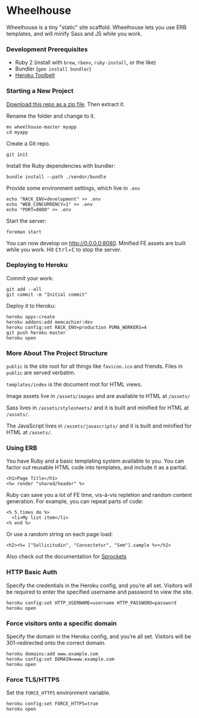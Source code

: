 # Wheelhouse

Wheelhouse is a tiny "static" site scaffold. Wheelhouse lets you use ERB templates, and will minify Sass and JS while you work.

### Development Prerequisites

- Ruby 2 (install with `brew`, `rbenv`, `ruby-install`, or the like)
- Bundler (`gem install bundler`)
- [Heroku Toolbelt](https://toolbelt.heroku.com)

### Starting a New Project

[Download this repo as a zip file][zip]. Then extract it.

[zip]: https://github.com/Threespot/wheelhouse/archive/master.zip

Rename the folder and change to it.

```shell
mv wheelhouse-master myapp
cd myapp
```

Create a Git repo.

```shell
git init
```

Install the Ruby dependencies with bundler:

```shell
bundle install --path ./vendor/bundle
```

Provide some environment settings, which live in `.env`

```
echo "RACK_ENV=development" >> .env
echo "WEB_CONCURRENCY=1" >> .env
echo "PORT=8080" >> .env
```

Start the server:

```shell
foreman start
```

You can now develop on <http://0.0.0.0:8080>. Minified FE assets are built while you work. Hit <kbd>Ctrl</kbd>+<kbd>C</kbd> to stop the server.

### Deploying to Heroku

Commit your work:

```shell
git add --all
git commit -m "Initial commit"
```

Deploy it to Heroku:

```shell
heroku apps:create
heroku addons:add memcachier:dev
heroku config:set RACK_ENV=production PUMA_WORKERS=4
git push heroku master
heroku open
```

### More About The Project Structure

`public` is the site root for all things like `favicon.ico` and friends. Files in `public` are served verbatim.

`templates/index` is the document root for HTML views.

Image assets live in `/assets/images` and are available to HTML at `/assets/`

Sass lives in `/assets/stylesheets/` and it is built and minified for HTML at `/assets/`.

The JavaScript lives in `/assets/javascripts/` and it is built and minified for HTML at `/assets/`.

### Using ERB

You have Ruby and a basic templating system available to you. You can factor out reusable HTML code into templates, and include it as a partial.

```erb
<h1>Page Title</h1>
<%= render "shared/header" %>
```

Ruby can save you a lot of FE time, vis-à-vis repletion and random content generation. For example, you can repeat parts of code:

```erb
<% 5.times do %>
  <li>My list item</li>
<% end %>
```

Or use a random string on each page load:

```erb
<h2><%= ["Sollicitudin", "Consectetur", "Sem"].sample %></h2>
```

Also check out the documentation for [Sprockets](https://github.com/sstephenson/sprockets)

### HTTP Basic Auth

Specify the credentials in the Heroku config, and you’re all set. Visitors will be required to enter the specified username and password to view the site.

```shell
heroku config:set HTTP_USERNAME=username HTTP_PASSWORD=password
heroku open
```

### Force visitors onto a specific domain

Specify the domain in the Heroku config, and you’re all set. Visitors will be 301-redirected onto the correct domain.

```shell
heroku domains:add www.example.com
heroku config:set DOMAIN=www.example.com
heroku open
```

### Force TLS/HTTPS

Set the `FORCE_HTTPS` environment variable.

```shell
heroku config:set FORCE_HTTPS=true
heroku open
```
